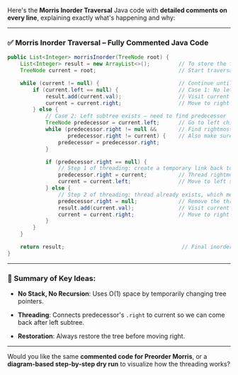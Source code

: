 Here's the **Morris Inorder Traversal** Java code with **detailed comments on every line**, explaining exactly what's happening and why:

---

### ✅ Morris Inorder Traversal – Fully Commented Java Code

```java
public List<Integer> morrisInorder(TreeNode root) {
    List<Integer> result = new ArrayList<>();         // To store the final inorder traversal
    TreeNode current = root;                          // Start traversal from root

    while (current != null) {                         // Continue until all nodes are processed
        if (current.left == null) {                   // Case 1: No left subtree
            result.add(current.val);                  // Visit current node
            current = current.right;                  // Move to right child
        } else {
            // Case 2: Left subtree exists — need to find predecessor
            TreeNode predecessor = current.left;      // Go to left child
            while (predecessor.right != null &&       // Find rightmost node in left subtree
                   predecessor.right != current) {    // Also make sure we don’t revisit the thread
                predecessor = predecessor.right;
            }

            if (predecessor.right == null) {
                // Step 1 of threading: create a temporary link back to current
                predecessor.right = current;          // Thread rightmost node's right to current
                current = current.left;               // Move to left subtree
            } else {
                // Step 2 of threading: thread already exists, which means left is done
                predecessor.right = null;             // Remove the thread (restore tree)
                result.add(current.val);              // Visit current node
                current = current.right;              // Move to right subtree
            }
        }
    }

    return result;                                     // Final inorder traversal result
}
```

---

### 🔁 Summary of Key Ideas:

- **No Stack, No Recursion**: Uses O(1) space by temporarily changing tree pointers.
    
- **Threading**: Connects predecessor's `.right` to current so we can come back after left subtree.
    
- **Restoration**: Always restore the tree before moving right.
    

---

Would you like the same **commented code for Preorder Morris**, or a **diagram-based step-by-step dry run** to visualize how the threading works?